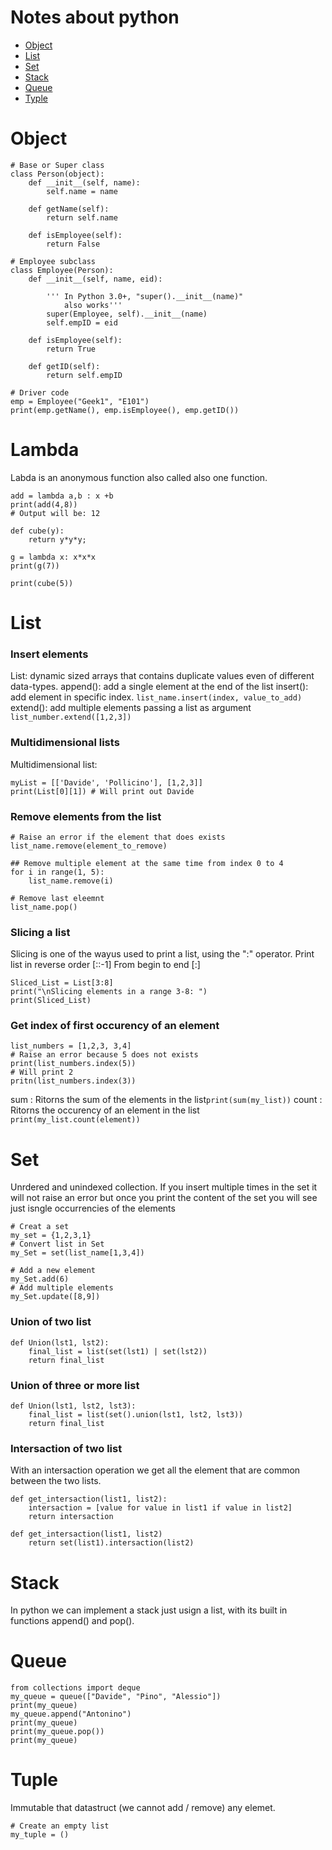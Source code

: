 # Notes about python

* [Object](#Object)
* [List](#List)
* [Set](#Set)
* [Stack](#Stack)
* [Queue](#Queue)
* [Typle](#Tuple)

# Object

```
# Base or Super class
class Person(object):
    def __init__(self, name):
        self.name = name
        
    def getName(self):
        return self.name
    
    def isEmployee(self):
        return False

# Employee subclass
class Employee(Person):
    def __init__(self, name, eid):

        ''' In Python 3.0+, "super().__init__(name)"
            also works''' 
        super(Employee, self).__init__(name)
        self.empID = eid
        
    def isEmployee(self):
        return True
        
    def getID(self):
        return self.empID

# Driver code
emp = Employee("Geek1", "E101") 
print(emp.getName(), emp.isEmployee(), emp.getID())
```

# Lambda

Labda is an anonymous function also called also one function. 
```
add = lambda a,b : x +b
print(add(4,8))
# Output will be: 12
```

```
def cube(y):
    return y*y*y;

g = lambda x: x*x*x
print(g(7))

print(cube(5))
```

# List
### Insert elements

List: dynamic sized arrays that contains duplicate values even of different data-types.
append(): add a single element at the end of the list
insert(): add element in specific index. ```list_name.insert(index, value_to_add)```
extend():  add multiple elements passing a list as argument ```list_number.extend([1,2,3])```

### Multidimensional lists
Multidimensional list: 
```
myList = [['Davide', 'Pollicino'], [1,2,3]]
print(List[0][1]) # Will print out Davide 
```
### Remove elements from the list
```
# Raise an error if the element that does exists
list_name.remove(element_to_remove)

## Remove multiple element at the same time from index 0 to 4
for i in range(1, 5):
    list_name.remove(i)

# Remove last eleemnt 
list_name.pop()
```

### Slicing a list

Slicing is one of the wayus used to print a list, using the ":" operator. 
Print list in reverse order [::-1]
From begin to end [:]
```
Sliced_List = List[3:8]
print("\nSlicing elements in a range 3-8: ")
print(Sliced_List)
```

### Get index of first occurency of an element 

```
list_numbers = [1,2,3, 3,4]
# Raise an error because 5 does not exists
print(list_numbers.index(5))
# Will print 2
pritn(list_numbers.index(3))
```

sum : Ritorns the sum of the elements in the list```print(sum(my_list))```
count : Ritorns the occurency of an element in the list ```print(my_list.count(element))```
# Set

Unrdered and unindexed collection. If you insert multiple times in the set it will not
raise an error but once you print the content of the set you will see just isngle occurrencies of the elements
```
# Creat a set
my_set = {1,2,3,1}
# Convert list in Set
my_Set = set(list_name[1,3,4])

# Add a new element
my_Set.add(6)
# Add multiple elements 
my_Set.update([8,9])
```

###  Union of two list
```
def Union(lst1, lst2):
    final_list = list(set(lst1) | set(lst2))
    return final_list
```
### Union of three or more list
```
def Union(lst1, lst2, lst3):
    final_list = list(set().union(lst1, lst2, lst3))
    return final_list
```

### Intersaction of two list

With an intersaction operation we get all the element that are common between 
the two lists.
```
def get_intersaction(list1, list2):
    intersaction = [value for value in list1 if value in list2]
    return intersaction
```

```
def get_intersaction(list1, list2)
    return set(list1).intersaction(list2)
```

# Stack

In python we can implement a stack just usign a list, with its built in functions append() and pop().

# Queue
```
from collections import deque
my_queue = queue(["Davide", "Pino", "Alessio"])
print(my_queue)
my_queue.append("Antonino")
print(my_queue)
print(my_queue.pop())
print(my_queue)
```

# Tuple

Immutable that datastruct (we cannot add / remove) any elemet.
```
# Create an empty list
my_tuple = ()
```